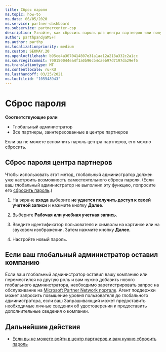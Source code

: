 ```yaml
---
title: Сброс пароля
ms.topic: how-to
ms.date: 06/05/2020
ms.service: partner-dashboard
ms.subservice: partnercenter-csp
description: Узнайте, как сбросить пароль для центра партнеров или получить помощь от глобального администратора вашей компании. Кроме того, Узнайте, как добавить нового глобального администратора центра партнеров.
author: parthpandyaMSFT
ms.author: parthp
ms.localizationpriority: medium
ms.custom: SEOMAY.20
ms.openlocfilehash: b95ce4a3070414807e31a1aa12a213a332c2a1cc
ms.sourcegitcommit: 700150044ea4f1a0b96cb4caeb97d7197da29ef6
ms.translationtype: MT
ms.contentlocale: ru-RU
ms.lasthandoff: 03/25/2021
ms.locfileid: "105548943"
---
```

# <a name="reset-my-password"></a>Сброс пароля
 
**Соответствующие роли**

- Глобальный администратор
- Все партнеры, заинтересованные в центре партнеров


Если вы не можете вспомнить пароль центра партнеров, его можно сбросить.

## <a name="to-reset-your-partner-center-password"></a>Сброс пароля центра партнеров

Чтобы использовать этот метод, глобальный администратор должен уже настроить возможность самостоятельного сброса пароля. (Если ваш глобальный администратор не выполнил эту функцию, попросите его [сбросить пароль](reset-a-user-password.md).)

1. На экране **входа** выберите **не удается получить доступ к своей учетной записи** и нажмите кнопку **Далее**.

2. Выберите **Рабочая или учебная учетная запись**.

3. Введите идентификатор пользователя и символы на картинке или на звуковом изображении. Затем нажмите кнопку **Далее**.

4. Настройте новый пароль.

## <a name="if-your-global-admin-has-left-the-company"></a>Если ваш глобальный администратор оставил компанию

Если ваш глобальный администратор оставил вашу компанию или переместился на другую роль и вам нужно добавить нового глобального администратора, необходимо зарегистрировать запрос на обслуживание на [Microsoft Partner Network портале](https://partner.microsoft.com/commercial#/). Агент поддержки может запросить повышение уровня пользователя до глобального администратора, если ваш Запрашивающий может предоставить необходимые личные сведения об удостоверении и предоставить дополнительные сведения о компании. 

## <a name="next-steps"></a>Дальнейшие действия

- [Если вы не можете войти в центр партнеров и вам нужно сбросить пароль](unable-to-sign-in.md)